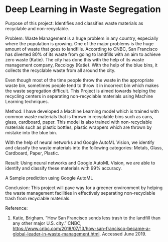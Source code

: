 # Deep Learning in Waste Segregation

Purpose of this project:
Identifies and classifies waste materials as recyclable and non-recyclable.

Problem:
Waste Management is a huge problem in any country, especially where the population is growing. One of the major problems is the huge amount of waste that goes to landfills. According to CNBC, San Francisco has diverted 80% of its waste from going to landfills with an aim to achieve zero waste (Katie). The city has done this with the help of its waste management company, Recology (Katie). With the help of the blue bins, it collects the recyclable waste from all around the city.

Even though most of the time people throw the waste in the appropriate waste bin, sometimes people tend to throw it in incorrect bin which makes the waste segregation difficult. This Project is aimed towards helping the recycling centers in separating non-recyclable materials using Machine Learning techniques.

Method:
I have developed a Machine Learning model which is trained with common waste materials that is thrown in recyclable bins such as cans, glass, cardboard, paper. This model is also trained with non-recyclable materials such as plastic bottles, plastic wrappers which are thrown by mistake into the blue bin.

With the help of neural networks and Google AutoML Vision, we identify and classify the waste materials into the following categories: Metals, Glass, Cardboard, Paper, Plastic.

Result:
Using neural networks and Google AutoML Vision, we are able to identify and classify these materials with 99% accuracy.

 
A Sample prediction using Google AutoML


Conclusion:
This project will pave way for a greener environment by helping the waste management facilities in effectively separating non-recyclable trash from recyclable materials.

Reference:
1.	Katie, Brigham. “How San Francisco sends less trash to the landfill than any other major U.S. city.” CNBC, https://www.cnbc.com/2018/07/13/how-san-francisco-became-a-global-leader-in-waste-management.html. Accessed June 2019.



